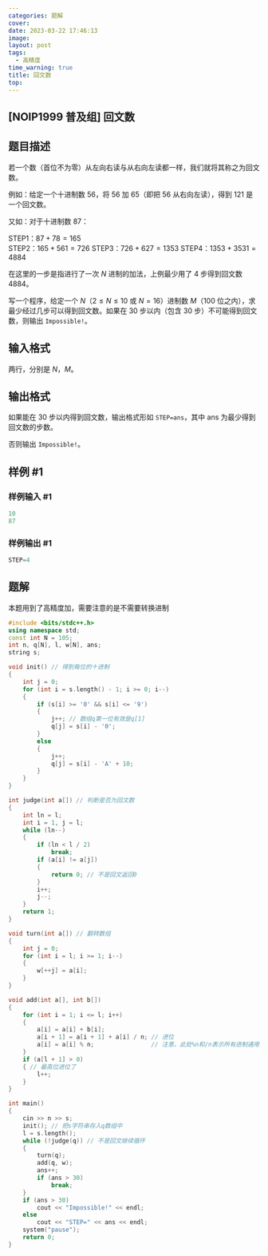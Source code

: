 ```yaml
---
categories: 题解
cover: 
date: 2023-03-22 17:46:13
image: 
layout: post
tags: 
  - 高精度
time_warning: true
title: 回文数
top: 
---
```


## [NOIP1999 普及组] 回文数

## 题目描述

若一个数（首位不为零）从左向右读与从右向左读都一样，我们就将其称之为回文数。

例如：给定一个十进制数 $56$，将 $56$ 加 $65$（即把 $56$ 从右向左读），得到 $121$ 是一个回文数。

又如：对于十进制数 $87$：

STEP1：$87+78=165$  
STEP2：$165+561=726$
STEP3：$726+627=1353$
STEP4：$1353+3531=4884$  

在这里的一步是指进行了一次 $N$ 进制的加法，上例最少用了 $4$ 步得到回文数 $4884$。

写一个程序，给定一个 $N$（$2 \le N \le 10$ 或 $N=16$）进制数 $M$（$100$ 位之内），求最少经过几步可以得到回文数。如果在 $30$ 步以内（包含 $30$ 步）不可能得到回文数，则输出 `Impossible!`。

## 输入格式

两行，分别是 $N$，$M$。

## 输出格式

如果能在 $30$ 步以内得到回文数，输出格式形如 `STEP=ans`，其中 $\text{ans}$ 为最少得到回文数的步数。

否则输出 `Impossible!`。

## 样例 #1

### 样例输入 #1

```c
10
87
```

### 样例输出 #1

```c
STEP=4
```

## 题解

本题用到了高精度加，需要注意的是不需要转换进制

```c++
#include <bits/stdc++.h>
using namespace std;
const int N = 105;
int n, q[N], l, w[N], ans;
string s;

void init() // 得到每位的十进制
{
    int j = 0;
    for (int i = s.length() - 1; i >= 0; i--)
    {
        if (s[i] >= '0' && s[i] <= '9')
        {
            j++; // 数组q第一位有效是q[1]
            q[j] = s[i] - '0';
        }
        else
        {
            j++;
            q[j] = s[i] - 'A' + 10;
        }
    }
}

int judge(int a[]) // 判断是否为回文数
{
    int ln = l;
    int i = 1, j = l;
    while (ln--)
    {
        if (ln < l / 2)
            break;
        if (a[i] != a[j])
        {
            return 0; // 不是回文返回0
        }
        i++;
        j--;
    }
    return 1;
}

void turn(int a[]) // 翻转数组
{
    int j = 0;
    for (int i = l; i >= 1; i--)
    {
        w[++j] = a[i];
    }
}

void add(int a[], int b[])
{
    for (int i = 1; i <= l; i++)
    {
        a[i] = a[i] + b[i];
        a[i + 1] = a[i + 1] + a[i] / n; // 进位
        a[i] = a[i] % n;                // 注意，此处%n和/n表示所有进制通用
    }
    if (a[l + 1] > 0)
    { // 最高位进位了
        l++;
    }
}

int main()
{
    cin >> n >> s;
    init(); // 把s字符串存入q数组中
    l = s.length();
    while (!judge(q)) // 不是回文继续循环
    {
        turn(q);
        add(q, w);
        ans++;
        if (ans > 30)
            break;
    }
    if (ans > 30)
        cout << "Impossible!" << endl;
    else
        cout << "STEP=" << ans << endl;
    system("pause");
    return 0;
}
```